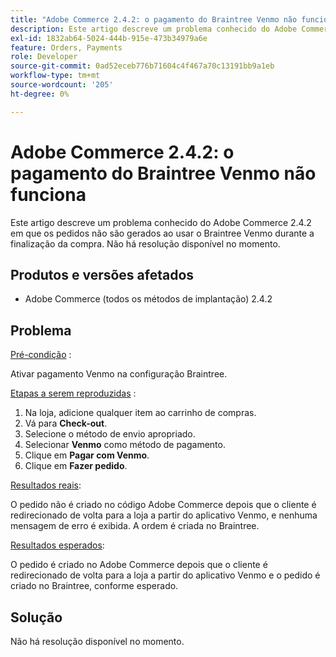 ```yaml
---
title: "Adobe Commerce 2.4.2: o pagamento do Braintree Venmo não funciona"
description: Este artigo descreve um problema conhecido do Adobe Commerce 2.4.2 em que os pedidos não são gerados ao usar o Braintree Venmo durante a finalização da compra. Não há resolução disponível no momento.
exl-id: 1832ab64-5024-444b-915e-473b34979a6e
feature: Orders, Payments
role: Developer
source-git-commit: 0ad52eceb776b71604c4f467a70c13191bb9a1eb
workflow-type: tm+mt
source-wordcount: '205'
ht-degree: 0%

---
```


# Adobe Commerce 2.4.2: o pagamento do Braintree Venmo não funciona

Este artigo descreve um problema conhecido do Adobe Commerce 2.4.2 em que os pedidos não são gerados ao usar o Braintree Venmo durante a finalização da compra. Não há resolução disponível no momento.

## Produtos e versões afetados

* Adobe Commerce (todos os métodos de implantação) 2.4.2

## Problema

<u>Pré-condição</u> :

Ativar pagamento Venmo na configuração Braintree.

<u>Etapas a serem reproduzidas</u> :

1. Na loja, adicione qualquer item ao carrinho de compras.
1. Vá para **Check-out**.
1. Selecione o método de envio apropriado.
1. Selecionar **Venmo** como método de pagamento.
1. Clique em **Pagar com Venmo**.
1. Clique em **Fazer pedido**.

<u>Resultados reais</u>:

O pedido não é criado no código Adobe Commerce depois que o cliente é redirecionado de volta para a loja a partir do aplicativo Venmo, e nenhuma mensagem de erro é exibida. A ordem é criada no Braintree.

<u>Resultados esperados</u>:

O pedido é criado no Adobe Commerce depois que o cliente é redirecionado de volta para a loja a partir do aplicativo Venmo e o pedido é criado no Braintree, conforme esperado.

## Solução

Não há resolução disponível no momento.
